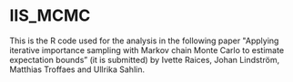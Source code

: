 # IIS_MCMC

This is the R code used for the analysis in the following paper "Applying iterative importance sampling with Markov chain Monte Carlo to estimate expectation bounds” (it is submitted) by Ivette Raices, Johan Lindström, Matthias Troffaes and Ullrika Sahlin.
